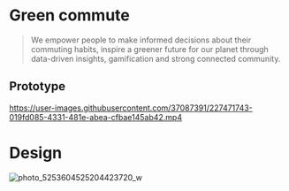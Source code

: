 # Green commute

> We empower people to make informed decisions about their commuting habits, inspire a greener future for our planet through data-driven insights, gamification and strong connected community.

## Prototype
https://user-images.githubusercontent.com/37087391/227471743-019fd085-4331-481e-abea-cfbae145ab42.mp4


# Design
![photo_5253604525204423720_w](https://user-images.githubusercontent.com/37087391/227472419-1a5e8366-43f7-465f-97b2-b8eaec704cfa.jpg)
